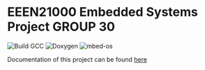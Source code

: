 # EEEN21000 Embedded Systems Project GROUP 30

![Build GCC](https://img.shields.io/endpoint?url=https://gist.githubusercontent.com/nazmi/661bc6f35f626bca218501f160893b4b/raw/gcc_badge.json) 
![Doxygen](https://img.shields.io/endpoint?url=https://gist.githubusercontent.com/nazmi/25d7b5dd85bdd54d9dc73366aa9f4c85/raw/doxygen_badge.json) 
![mbed-os](https://img.shields.io/static/v1?label=mbed%20version&message=mbed-os-6.15.0&color=blue)   

Documentation of this project can be found [here](https://nazmi.github.io/esp-buggy)
